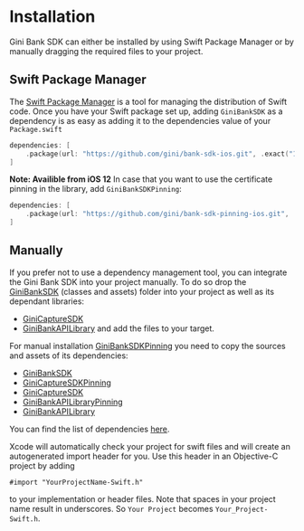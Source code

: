Installation
=============================

Gini Bank SDK can either be installed by using Swift Package Manager or by manually dragging the required files to your project.

## Swift Package Manager

The [Swift Package Manager](https://swift.org/package-manager/)  is a tool for managing the distribution of Swift code.
Once you have your Swift package set up, adding `GiniBankSDK` as a dependency is as easy as adding it to the dependencies value of your `Package.swift`

```swift
dependencies: [
    .package(url: "https://github.com/gini/bank-sdk-ios.git", .exact("1.1.1"))
]
```
**Note: Availible from iOS 12**
In case that you want to use the certificate pinning in the library, add `GiniBankSDKPinning`:
```swift
dependencies: [
    .package(url: "https://github.com/gini/bank-sdk-pinning-ios.git", .exact("1.1.1"))
]
```

## Manually

If you prefer not to use a dependency management tool, you can integrate the Gini Bank SDK into your project manually.
To do so drop the [GiniBankSDK](https://github.com/gini/gini-mobile-ios/tree/main/BankSDK/GiniBankSDK) (classes and assets) folder into your project as well as its dependant libraries:
- [GiniCaptureSDK](https://github.com/gini/gini-mobile-ios/tree/main/CaptureSDK/GiniCaptureSDK)
- [GiniBankAPILibrary](https://github.com/gini/gini-mobile-ios/tree/main/BankAPILibrary/GiniBankAPILibrary) 
and add the files to your target.

For manual installation [GiniBankSDKPinning](https://github.com/gini/gini-mobile-ios/tree/main/BankSDK/GiniBankSDKPinning) you need to copy the sources and assets of its dependencies:
- [GiniBankSDK](https://github.com/gini/gini-mobile-ios/tree/main/BankSDK/GiniBankSDK)
- [GiniCaptureSDKPinning](https://github.com/gini/gini-mobile-ios/tree/main/CaptureSDK/GiniCaptureSDKPinning)
- [GiniCaptureSDK](https://github.com/gini/gini-mobile-ios/tree/main/CaptureSDK/GiniCaptureSDK)
- [GiniBankAPILibraryPinning](https://github.com/gini/gini-mobile-ios/tree/main/BankAPILibrary/GiniBankAPILibraryPinning) 
- [GiniBankAPILibrary](https://github.com/gini/gini-mobile-ios/tree/main/BankAPILibrary/GiniBankAPILibrary)

You can find the list of dependencies [here](hhttps://github.com/gini/gini-mobile-ios/blob/main/BankSDK/GiniBankSDKPinning/Package.swift).

Xcode will automatically check your project for swift files and will create an autogenerated import header for you.
Use this header in an Objective-C project by adding

```Obj-C
#import "YourProjectName-Swift.h"
```

to your implementation or header files. Note that spaces in your project name result in underscores. So `Your Project` becomes `Your_Project-Swift.h`.
